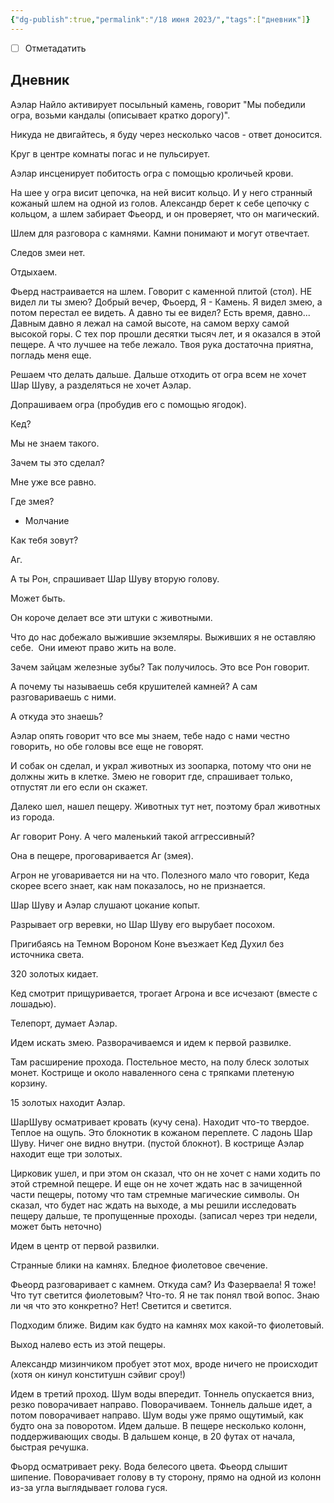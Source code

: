 ```yaml
---
{"dg-publish":true,"permalink":"/18 июня 2023/","tags":["дневник"]}
---
```


- [ ] Отметадатить
## Дневник

Аэлар Найло активирует посыльный камень, говорит "Мы победили огра, возьми кандалы (описывает кратко дорогу)".

Никуда не двигайтесь, я буду через несколько часов - ответ доносится.

Круг в центре комнаты погас и не пульсирует.

Аэлар инсценирует побитость огра с помощью кроличьей крови.

На шее у огра висит цепочка, на ней висит кольцо. И у него странный кожаный шлем на одной из голов. Александр берет к себе цепочку с кольцом, а шлем забирает Фьеорд, и он проверяет, что он магический.

Шлем для разговора с камнями. Камни понимают и могут отвечтает.

Следов змеи нет.

Отдыхаем.

Фьерд настраивается на шлем. Говорит с каменной плитой (стол). НЕ видел ли ты змею? Добрый вечер, Фьоерд, Я - Камень. Я видел змею, а потом перестал ее видеть. А давно ты ее видел? Есть время, давно... Давным давно я лежал на самой высоте, на самом верху самой высокой горы. С тех пор прошли десятки тысяч лет, и я оказался в этой пещере. А что лучшее на тебе лежало. Твоя рука достаточна приятна, погладь меня еще.

Решаем что делать дальше. Дальше отходить от огра всем не хочет Шар Шуву, а разделяться не хочет Аэлар.

Допрашиваем огра (пробудив его с помощью ягодок).

Кед?

Мы не знаем такого.

Зачем ты это сделал?

Мне уже все равно.

Где змея?

- Молчание

Как тебя зовут?

Аг.

А ты Рон, спрашивает Шар Шуву вторую голову.

Может быть.

Он короче делает все эти штуки с животными.

Что до нас добежало выжившие экземляры. Выживших я не оставляю себе.  Они имеют право жить на воле.

Зачем зайцам железные зубы? Так получилось. Это все Рон говорит.

А почему ты называешь себя крушителей камней? А сам разговариваешь с ними.

А откуда это знаешь?

Аэлар опять говорит что все мы знаем, тебе надо с нами честно говорить, но обе головы все еще не говорят.

И собак он сделал, и украл животных из зоопарка, потому что они не должны жить в клетке. Змею не говорит где, спрашивает только, отпустят ли его если он скажет.

Далеко шел, нашел пещеру. Животных тут нет, поэтому брал животных из города.

Аг говорит Рону. А чего маленький такой аггрессивный?

Она в пещере, проговаривается Аг (змея).

Агрон не уговаривается ни на что. Полезного мало что говорит, Кеда скорее всего знает, как нам показалось, но не признается.

Шар Шуву и Аэлар слушают цокание копыт.

Разрывает огр веревки, но Шар Шуву его вырубает посохом.

Пригибаясь на Темном Вороном Коне въезжает Кед Духил без источника света.

320 золотых кидает.

Кед смотрит прищуривается, трогает Агрона и все исчезают (вместе с лошадью).

Телепорт, думает Аэлар.

Идем искать змею. Разворачиваемся и идем к первой развилке.

Там расширение прохода. Постельное место, на полу блеск золотых монет. Кострище и около наваленного сена с тряпками плетеную корзину.

15 золотых находит Аэлар.

ШарШуву осматривает кровать (кучу сена). Находит что-то твердое. Теплое на ощупь. Это блокнотик в кожаном переплете. С ладонь Шар Шуву. Ничег оне видно внутри. (пустой блокнот). В кострище Аэлар находит еще три золотых.

Цирковик ушел, и при этом он сказал, что он не хочет с нами ходить по этой стремной пещере. И еще он не хочет ждать нас в зачищенной части пещеры, потому что там стремные магические символы. Он сказал, что будет нас ждать на выходе, а мы решили исследовать пещеру дальше, те пропущенные проходы. (записал через три недели, может быть неточно)

Идем в центр от первой развилки.

Странные блики на камнях. Бледное фиолетовое свечение.

Фьеорд разговаривает с камнем. Откуда сам? Из Фазерваела! Я тоже! Что тут светится фиолетовым? Что-то. Я не так понял твой вопос. Знаю ли чя что это конкретно? Нет! Светится и светится.

Подходим ближе. Видим как будто на камнях мох какой-то фиолетовый.

Выход налево есть из этой пещеры.

Александр мизинчиком пробует этот мох, вроде ничего не происходит (хотя он кинул конститушн сэйвиг сроу!)

Идем в третий проход. Шум воды впередит. Тоннель опускается вниз, резко поворачивает направо. Поворачиваем. Тоннель дальше идет, а потом поворачивает направо. Шум воды уже прямо ощутимый, как будто она за поворотом. Идем дальше. В пещере несколько колонн, поддерживающих своды. В дальшем конце, в 20 футах от начала, быстрая речушка.

Фьорд осматривает реку. Вода белесого цвета. Фьеорд слышит шипение. Поворачивает голову в ту сторону, прямо на одной из колонн из-за угла выглядывает голова гуся.